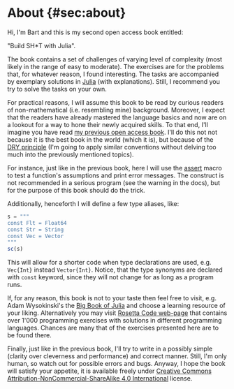 # About {#sec:about}

Hi, I'm Bart and this is my second open access book entitled:

"Build SH\*T with Julia".

The book contains a set of challenges of varying level of complexity (most
likely in the range of easy to moderate). The exercises are for the problems
that, for whatever reason, I found interesting. The tasks are accompanied by
exemplary solutions in [Julia](https://julialang.org/) (with explanations).
Still, I recommend you try to solve the tasks on your own.

For practical reasons, I will assume this book to be read by curious readers of
non-mathematical (i.e. resembling mine) background. Moreover, I expect that the
readers have already mastered the language basics and now are on a lookout for a
way to hone their newly acquired skills. To that end, I'll imagine you have read
[my previous open access book](https://b-lukaszuk.github.io/RJ_BS_eng/). I'll do
this not not because it is the best book in the world (which it is), but because
of the [DRY principle](https://en.wikipedia.org/wiki/Don%27t_repeat_yourself)
(I'm going to apply similar conventions without delving too much into the
previously mentioned topics).

For instance, just like in the previous book, here I will use the
[assert](https://docs.julialang.org/en/v1/base/base/#Base.@assert) macro to
test a function's assumptions and print error messages. The construct is not
recommended in a serious program (see the warning in the docs), but for the
purpose of this book should do the trick.

Additionally, henceforth I will define a few type aliases, like:

```jl
s = """
const Flt = Float64
const Str = String
const Vec = Vector
"""
sc(s)
```

This will allow for a shorter code when type declarations are used,
e.g. `Vec{Int}` instead `Vector{Int}`. Notice, that the type synonyms are
declared with `const` keyword, since they will not change for as long as a
program runs.

If, for any reason, this book is not to your taste then feel free to visit,
e.g. Adam Wysokinski's the [Big Book of
Julia](https://adamwysokinski.codeberg.page/bbj/) and choose a learning
resource of your liking. Alternatively you may visit [Rosetta Code
web-page](https://rosettacode.org/wiki/Category:Solutions_by_Programming_Task)
that contains over 1'000 programming exercises with solutions in different
programming languages. Chances are many that of the exercises presented here are
to be found there.

Finally, just like in the previous book, I'll try to write in a possibly simple
(clarity over cleverness and performance) and correct manner. Still, I'm only
human, so watch out for possible errors and bugs. Anyway, I hope the book will
satisfy your appetite, it is available freely under [Creative Commons
Attribution-NonCommercial-ShareAlike 4.0
International](http://creativecommons.org/licenses/by-nc-sa/4.0/) license.
